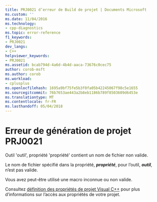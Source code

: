 ```yaml
---
title: PRJ0021 d’erreur de Build de projet | Documents Microsoft
ms.custom: ''
ms.date: 11/04/2016
ms.technology:
- cpp-diagnostics
ms.topic: error-reference
f1_keywords:
- PRJ0021
dev_langs:
- C++
helpviewer_keywords:
- PRJ0021
ms.assetid: bcab794d-4a6d-4b4d-aaca-73676c0cec75
author: corob-msft
ms.author: corob
ms.workload:
- cplusplus
ms.openlocfilehash: 1695a9bf75fe5b3f0fa05b42245067f98c5e1655
ms.sourcegitcommit: 76b7653ae443a2b8eb1186b789f8503609d6453e
ms.translationtype: MT
ms.contentlocale: fr-FR
ms.lasthandoff: 05/04/2018
---
```

# <a name="project-build-error-prj0021"></a>Erreur de génération de projet PRJ0021
Outil 'outil', propriété 'propriété' contient un nom de fichier non valide.  
  
 Le nom de fichier spécifié dans la propriété, ***propriété***, pour l’outil, ***outil***, n’est pas valide.  
  
 Vous avez peut-être utilisé une macro inconnue ou non valide.  
  
 Consultez [définition des propriétés de projet Visual C++](../../ide/working-with-project-properties.md) pour plus d’informations sur l’accès aux propriétés de votre projet.